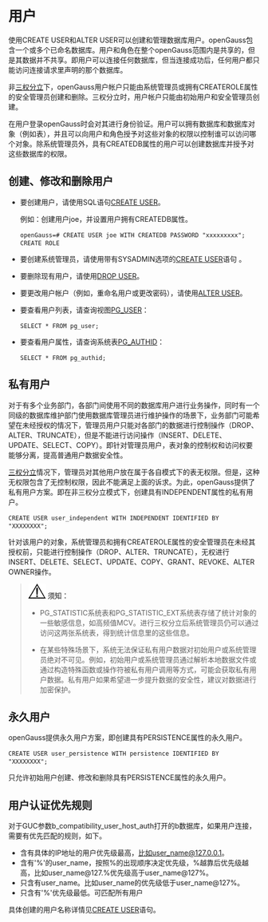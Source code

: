 # 用户

使用CREATE USER和ALTER USER可以创建和管理数据库用户。openGauss包含一个或多个已命名数据库。用户和角色在整个openGauss范围内是共享的，但是其数据并不共享。即用户可以连接任何数据库，但当连接成功后，任何用户都只能访问连接请求里声明的那个数据库。

非[三权分立](三权分立.md)下，openGauss用户帐户只能由系统管理员或拥有CREATEROLE属性的安全管理员创建和删除。三权分立时，用户帐户只能由初始用户和安全管理员创建。

在用户登录openGauss时会对其进行身份验证。用户可以拥有数据库和数据库对象（例如表），并且可以向用户和角色授予对这些对象的权限以控制谁可以访问哪个对象。除系统管理员外，具有CREATEDB属性的用户可以创建数据库并授予对这些数据库的权限。

## 创建、修改和删除用户<a name="zh-cn_topic_0237121102_zh-cn_topic_0155089862_section1157510331121"></a>

-   要创建用户，请使用SQL语句[CREATE USER](../SQLReference/CREATE-USER.md)。

    例如：创建用户joe，并设置用户拥有CREATEDB属性。

    ```
    openGauss=# CREATE USER joe WITH CREATEDB PASSWORD "xxxxxxxxx";
    CREATE ROLE
    ```

-   要创建系统管理员，请使用带有SYSADMIN选项的[CREATE USER](../SQLReference/CREATE-USER.md)语句 。
-   要删除现有用户，请使用[DROP USER](../SQLReference/DROP-USER.md)。
-   要更改用户帐户（例如，重命名用户或更改密码），请使用[ALTER USER](../SQLReference/ALTER-USER.md)。
-   要查看用户列表，请查询视图[PG\_USER](../DatabaseReference//PG_USER.md)：

    ```
    SELECT * FROM pg_user; 
    ```

-   要查看用户属性，请查询系统表[PG\_AUTHID](../DatabaseReference/PG_AUTHID.md)：

    ```
    SELECT * FROM pg_authid; 
    ```


## 私有用户<a name="zh-cn_topic_0237121102_section12234116194510"></a>

对于有多个业务部门，各部门间使用不同的数据库用户进行业务操作，同时有一个同级的数据库维护部门使用数据库管理员进行维护操作的场景下，业务部门可能希望在未经授权的情况下，管理员用户只能对各部门的数据进行控制操作（DROP、ALTER、TRUNCATE），但是不能进行访问操作（INSERT、DELETE、UPDATE、SELECT、COPY）。即针对管理员用户，表对象的控制权和访问权要能够分离，提高普通用户数据安全性。

[三权分立](三权分立.md)情况下，管理员对其他用户放在属于各自模式下的表无权限。但是，这种无权限包含了无控制权限，因此不能满足上面的诉求。为此，openGauss提供了私有用户方案。即在非三权分立模式下，创建具有INDEPENDENT属性的私有用户。

```
CREATE USER user_independent WITH INDEPENDENT IDENTIFIED BY "XXXXXXXX";
```

针对该用户的对象，系统管理员和拥有CREATEROLE属性的安全管理员在未经其授权前，只能进行控制操作（DROP、ALTER、TRUNCATE），无权进行INSERT、DELETE、SELECT、UPDATE、COPY、GRANT、REVOKE、ALTER OWNER操作。

>  ![](public_sys-resources/icon-notice.png) **须知：**   
>
>  - PG_STATISTIC系统表和PG_STATISTIC_EXT系统表存储了统计对象的一些敏感信息，如高频值MCV。进行三权分立后系统管理员仍可以通过访问这两张系统表，得到统计信息里的这些信息。
>  
>  - 在某些特殊场景下，系统无法保证私有用户数据对初始用户或系统管理员绝对不可见。例如，初始用户或系统管理员通过解析本地数据文件或通过构造特殊函数或操作符被私有用户调用等方式，可能会获取私有用户数据。私有用户如果希望进一步提升数据的安全性，建议对数据进行加密保护。

## 永久用户<a name="zh-cn_topic_0237121102_section12234116194510"></a>

openGauss提供永久用户方案，即创建具有PERSISTENCE属性的永久用户。

```
CREATE USER user_persistence WITH persistence IDENTIFIED BY "XXXXXXXX";
```

只允许初始用户创建、修改和删除具有PERSISTENCE属性的永久用户。

## 用户认证优先规则<a name="zh-cn_topic_0237121102_section12234116194510"></a>
对于GUC参数b_compatibility_user_host_auth打开的b数据库，如果用户连接，需要有优先匹配的规则，如下。
- 含有具体的IP地址的用户优先级最高，比如user_name@127.0.0.1。
- 含有'%'的user_name，按照%的出现顺序决定优先级，%越靠后优先级越高，比如user_name@127.%优先级高于user_name@127%。
- 只含有user_name。比如user_name的优先级低于user_name@127%。
- 只含有'%'优先级最低。可匹配所有用户

具体创建的用户名称详情见[CREATE USER](../SQLReference/CREATE-USER.md)语句。

